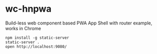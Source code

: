 # wc-hnpwa

Build-less web component based PWA App Shell with router example, works in Chrome

```
npm install -g static-server
static-server .
open http://localhost:9080/
```